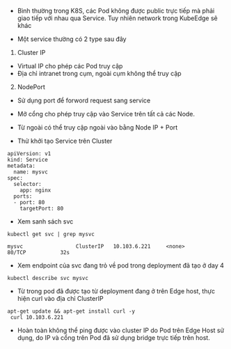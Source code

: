 

- Bình thường trong K8S, các Pod không được public trực tiếp mà phải giao tiếp với nhau qua Service. Tuy nhiên network trong KubeEdge sẽ khác


- Một service thường có 2 type sau đây

1. Cluster IP
- Virtual IP cho phép các Pod truy cập
- Địa chỉ intranet trong cụm, ngoài cụm không thể truy cập

2. NodePort
- Sử dụng port để forword request sang service
- Mở cổng cho phép truy cập vào Service trên tất cả các Node.
- Từ ngoài có thể truy cập ngoài vào bằng Node IP + Port


- Thử khởi tạo Service trên Cluster
```
apiVersion: v1
kind: Service
metadata:
  name: mysvc
spec:
  selector:
    app: nginx
  ports:
  - port: 80
    targetPort: 80

```

- Xem sanh sách svc
```
kubectl get svc | grep mysvc

mysvc                 ClusterIP   10.103.6.221     <none>        80/TCP           32s

```
- Xem endpoint của svc đang trỏ về pod trong deployment đã tạo ở day 4
```
kubectl describe svc mysvc
```

- Từ trong pod đã được tạo từ deployment đang ở trên Edge host, thực hiện curl vào địa chỉ ClusterIP
```
apt-get update && apt-get install curl -y
 curl 10.103.6.221

```
- Hoàn toàn không thể ping được vào cluster IP do Pod trên Edge Host sử dụng, do IP và cổng trên Pod đã sử dụng bridge trực tiếp trên host.